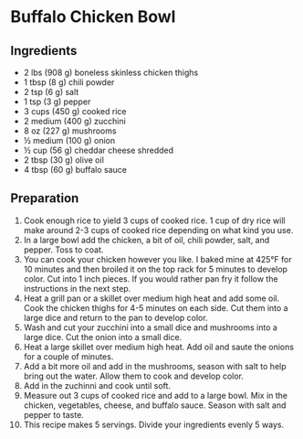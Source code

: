 # Buffalo Chicken Bowl
 
## Ingredients
* 2 lbs (908 g) boneless skinless chicken thighs
* 1 tbsp (8 g) chili powder
* 2 tsp (6 g) salt
* 1 tsp (3 g) pepper
* 3 cups (450 g) cooked rice
* 2 medium (400 g) zucchini
* 8 oz (227 g) mushrooms
* ½ medium (100 g) onion
* ½ cup (56 g) cheddar cheese shredded
* 2 tbsp (30 g) olive oil
* 4 tbsp (60 g) buffalo sauce

## Preparation
1. Cook enough rice to yield 3 cups of cooked rice. 1 cup of dry rice will make around 2-3 cups of cooked rice depending on what kind you use. 
1. In a large bowl add the chicken, a bit of oil, chili powder, salt, and pepper. Toss to coat.
1. You can cook your chicken however you like. I baked mine at 425°F for 10 minutes and then broiled it on the top rack for 5 minutes to develop color. Cut into 1 inch pieces. If you would rather pan fry it follow the instructions in the next step.
1. Heat a grill pan or a skillet over medium high heat and add some oil. Cook the chicken thighs for 4-5 minutes on each side. Cut them into a large dice and return to the pan to develop color.
1. Wash and cut your zucchini into a small dice and mushrooms into a large dice. Cut the onion into a small dice.
1. Heat a large skillet over medium high heat. Add oil and saute the onions for a couple of minutes.
1. Add a bit more oil and add in the mushrooms, season with salt to help bring out the water. Allow them to cook and develop color.
1. Add in the zuchinni and cook until soft.
1. Measure out 3 cups of cooked rice and add to a large bowl. Mix in the chicken, vegetables, cheese, and buffalo sauce. Season with salt and pepper to taste.
1. This recipe makes 5 servings. Divide your ingredients evenly 5 ways.